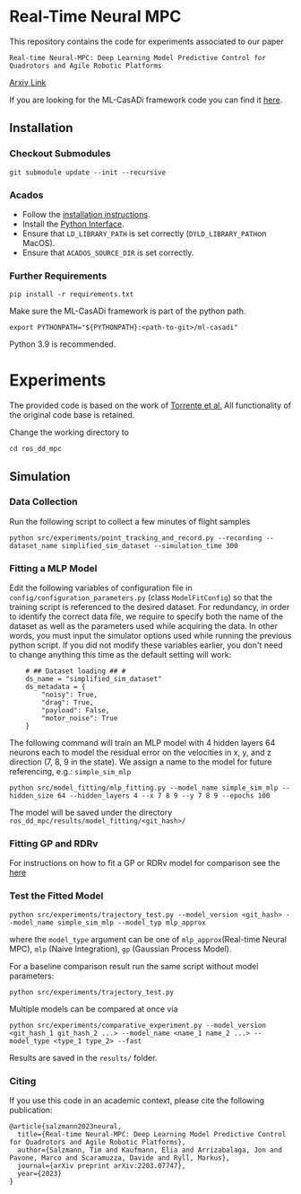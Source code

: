 # Real-Time Neural MPC

This repository contains the code for experiments associated to our paper 

```
Real-time Neural-MPC: Deep Learning Model Predictive Control for Quadrotors and Agile Robotic Platforms
```
[Arxiv Link](https://arxiv.org/pdf/2203.07747)

If you are looking for the ML-CasADi framework code you can find it [here](https://github.com/TUM-AAS/ml-casadi).

## Installation
### Checkout Submodules
```
git submodule update --init --recursive
```
### Acados
- Follow the [installation instructions](https://docs.acados.org/installation/index.html).
- Install the [Python Interface](https://docs.acados.org/python_interface/index.html).
- Ensure that `LD_LIBRARY_PATH` is set correctly (`DYLD_LIBRARY_PATH`on MacOS).
- Ensure that `ACADOS_SOURCE_DIR` is set correctly.

### Further Requirements
```
pip install -r requirements.txt
```

Make sure the ML-CasADi framework is part of the python path.
```
export PYTHONPATH="${PYTHONPATH}:<path-to-git>/ml-casadi"
```
Python 3.9 is recommended.

# Experiments
The provided code is based on the work of [Torrente et al.](https://github.com/uzh-rpg/data_driven_mpc) All functionality of the original code base is retained.

Change the working directory to
```
cd ros_dd_mpc
```
## Simulation
### Data Collection
Run the following script to collect a few minutes of flight samples
```
python src/experiments/point_tracking_and_record.py --recording --dataset_name simplified_sim_dataset --simulation_time 300
```

### Fitting a MLP Model
Edit the following variables of configuration file in `config/configuration_parameters.py` (class `ModelFitConfig`) so that the training script is referenced to the desired dataset. For redundancy, in order to identify the correct data file, we require to specify both the name of the dataset as well as the parameters used while acquiring the data.
In other words, you must input the simulator options used while running the previous python script. If you did not modify these variables earlier, you don't need to change anything this time as the default setting will work:
```
    # ## Dataset loading ## #
    ds_name = "simplified_sim_dataset"
    ds_metadata = {
        "noisy": True,
        "drag": True,
        "payload": False,
        "motor_noise": True
    }
```

The following command will train an MLP model with 4 hidden layers 64 neurons each to model the residual error on the velocities in x, y, and z direction (7, 8, 9 in the state).
We assign a name to the model for future referencing, e.g.: `simple_sim_mlp`
```
python src/model_fitting/mlp_fitting.py --model_name simple_sim_mlp --hidden_size 64 --hidden_layers 4 --x 7 8 9 --y 7 8 9 --epochs 100
```
The model will be saved under the directory `ros_dd_mpc/results/model_fitting/<git_hash>/`

### Fitting GP and RDRv
For instructions on how to fit a GP or RDRv model for comparison see the [here](https://github.com/uzh-rpg/data_driven_mpc)

### Test the Fitted Model
```
python src/experiments/trajectory_test.py --model_version <git_hash> --model_name simple_sim_mlp --model_typ mlp_approx
```
where the `model_type` argument can be one of `mlp_approx`(Real-time Neural MPC), `mlp` (Naive Integration), `gp` (Gaussian Process Model).

For a baseline comparison result run the same script without model parameters:
```
python src/experiments/trajectory_test.py
```

Multiple models can be compared at once via
```
python src/experiments/comparative_experiment.py --model_version <git_hash_1 git_hash_2 ...> --model_name <name_1 name_2 ...> --model_type <type_1 type_2> --fast
```

Results are saved in the `results/` folder.

### Citing

If you use this code in an academic context, please cite the following publication:

```
@article{salzmann2023neural,
  title={Real-time Neural-MPC: Deep Learning Model Predictive Control for Quadrotors and Agile Robotic Platforms},
  author={Salzmann, Tim and Kaufmann, Elia and Arrizabalaga, Jon and Pavone, Marco and Scaramuzza, Davide and Ryll, Markus},
  journal={arXiv preprint arXiv:2203.07747},
  year={2023}
}
```